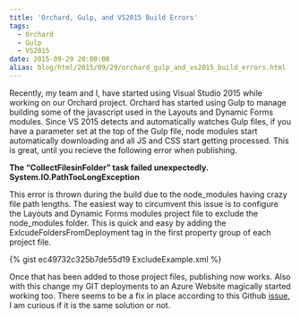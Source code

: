 ```yaml
---
title: 'Orchard, Gulp, and VS2015 Build Errors'
tags:
  - Orchard
  - Gulp
  - VS2015
date: 2015-09-29 20:00:00
alias: blog/html/2015/09/29/orchard_gulp_and_vs2015_build_errors.html
---
```


Recently, my team and I, have started using Visual Studio 2015 while working
on our Orchard project. Orchard has started using Gulp to manage building some
of the javascript used in the Layouts and Dynamic Forms modules. Since VS 2015
detects and automatically watches Gulp files, if you have a parameter set at the
top of the Gulp file, node modules start automatically downloading and all JS
and CSS start getting processed. This is great, until you recieve the following
error when publishing.

**The “CollectFilesinFolder” task failed unexpectedly. System.IO.PathTooLongException**

This error is thrown during the build due to the node_modules having crazy
file path lengths. The easiest way to circumvent this issue is to configure the
Layouts and Dynamic Forms modules project file to exclude the node_modules
folder.  This is quick and easy by adding the ExlcudeFoldersFromDeployment tag
in the first property group of each project file.

{% gist ec49732c325b7de55d19 ExcludeExample.xml %}

Once that has been added to those project files, publishing now works. Also with
this change my GIT deployments to an Azure Website magically started working
too. There seems to be a fix in place according to this Github [issue](https://github.com/OrchardCMS/Orchard/issues/5649), I am curious
if it is the same solution or not.